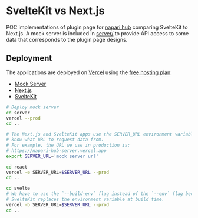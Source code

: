# SvelteKit vs Next.js

POC implementations of plugin page for
[napari hub](https://github.com/chanzuckerberg/napari-hub)
comparing SvelteKit to Next.js. A mock server is included in
[server/](server/) to provide API access to some data that corresponds to the
plugin page designs.

## Deployment

The applications are deployed on [Vercel](https://vercel.com) using the
[free hosting plan](https://vercel.com/pricing):

- [Mock Server](https://napari-hub-server.vercel.app/api/data)
- [Next.js](https://napari-hub-react.vercel.app)
- [SvelteKit](https://napari-hub-svelte.vercel.app/)

```sh
# Deploy mock server
cd server
vercel --prod
cd ..

# The Next.js and SvelteKit apps use the SERVER_URL environment variable to
# know what URL to request data from.
# For example, the URL we use in production is:
# https://napari-hub-server.vercel.app
export SERVER_URL='mock server url'

cd react
vercel -e SERVER_URL=$SERVER_URL --prod
cd ..

cd svelte
# We have to use the `--build-env` flag instead of the `--env` flag because
# SvelteKit replaces the environment variable at build time.
vercel -b SERVER_URL=$SERVER_URL --prod
cd ..
```
